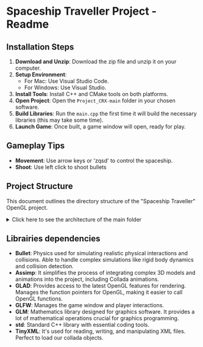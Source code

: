 # Spaceship Traveller Project - Readme



## Installation Steps

1. **Download and Unzip**: Download the zip file and unzip it on your computer.
2. **Setup Environment**:
   - For Mac: Use Visual Studio Code.
   - For Windows: Use Visual Studio.
3. **Install Tools**: Install C++ and CMake tools on both platforms.
4. **Open Project**: Open the `Project_CRX-main` folder in your chosen software.
5. **Build Libraries**: Run the  `main.cpp` the first time it will build the necessary libraries (this may take some time).
6. **Launch Game**: Once built, a game window will open, ready for play.

## Gameplay Tips

- **Movement**: Use arrow keys or 'zqsd' to control the spaceship.
- **Shoot**: Use left click to shoot bullets

## Project Structure

This document outlines the directory structure of the "Spaceship Traveller" OpenGL project.
<details>
  <summary>Click here to see the architecture of the main folder </summary>

```bash
Project_CRX-main/   ------------------------ #This is the root directory of the project.
    ├── 3rdParty/   ------------------------ #Contains all the libraries essential for the project. This includes physics engines, window management libraries, and other dependencies.
    │   ├── bullet/
    │   ├── assimp /
    │   ...
    ├── PROJECT_CRX/  ------------------------ #The primary directory for the project's code and resources.
    │   ├── code/     ------------------------ #Stores the main executable code that integrates various components of the project.
    │   │   ├── main.cpp
    │   │   ├── colladainterface.cpp
    │   ├── headers/  ------------------------ #Contains all the header files (.h) defining the classes and functions used in the project. 
    │   │   ├── colladaanimation.h
    │   │   ├── collision.h
    │   │   ...
    │   ├── objects/  ------------------------ #Contains object files (.obj, .dae) necessary for building the different objects.
    │   │   ├── sphere.obj
    │   │   ├── object2.dae
    │   │   ...
    │   ├── source/   ------------------------ #This folder is dedicated to shader files (vertex , fragment, geometry, compute ), used for rendering the game's graphics.
    │   │   ├── fragSrc
    │   │   ├── ComputeShader
    │   │   ...
    │   ├── textures/  ------------------------ #Includes texture files (.png, .jpg) used to render colors and textures for different objects in the game, like spaceships, asteroids, and celestial bodies.
    │       ├── earth.png
    │       ├── moon.jpg
    │       ...

```
</details>


## Librairies dependencies


- **Bullet**: Physics used for simulating realistic physical interactions and collisions. Able to handle complex simulations like rigid body dynamics and collision detection.
- **Assimp**:  It simplifies the process of integrating complex 3D models and animations into the project, including Collada animations.
- **GLAD**: Provides access to the latest OpenGL features for rendering. Manages the function pointers for OpenGL, making it easier to call OpenGL functions.
- **GLFW**: Manages the game window and player interactions.
- **GLM**: Mathematics library designed for graphics software. It provides a lot of  mathematical operations crucial for graphics programming.
- **std**: Standard C++  library with essential coding tools.
- **TinyXML**: It's used for reading, writing, and manipulating XML files. Perfect to load our collada objects.



